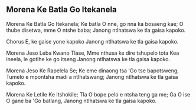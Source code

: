 ## Morena Ke Batla Go Itekanela

Morena Ke Batla Go Itekanela;
Ke batla O nne, go nna ka bosaeng kae;
O thube disetwa, mme O ntshe baba;
Janong ntlhatswa ke tla gaisa kapoko.

Chorus
E, ke gaise yone kapoko
Janong ntlhatswa ke tla gaisa kapoko.

Morena Jeso Leba Kwano Tlase,
Mme nthusa ke dire tshupelo tota
Kea ineela, le gotlhe ke go itseng
Janong ntlhatswa ke tla gaisa kapoko.

Morena Jeso Ke Rapelela Se;
Ke eme dinaong tsa 'Go tse bapotsweng,
Tumelo e mpontsha madi a ntlhatswang;
Janong ntlhatswa ke tla gaisa kapoko.

Morena Ke Letile Ke Itshokile;
Tla O bope pelo e ntsha teng ga me;
Ga O ise O gane ba 'Go batlang,
Janong ntlhatswa ke tla gaisa kapoko.

